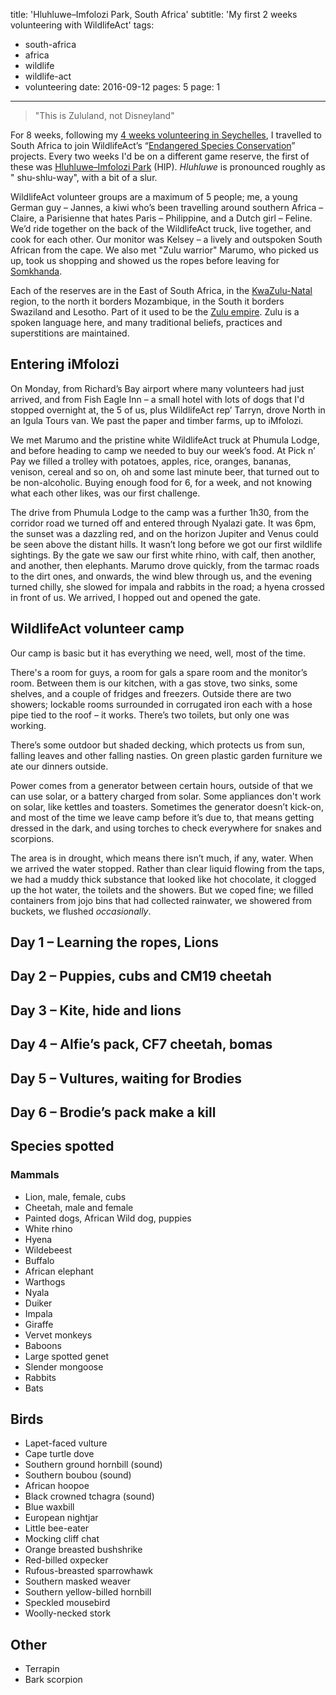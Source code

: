 title: 'Hluhluwe–Imfolozi Park, South Africa'
subtitle: 'My first 2 weeks volunteering with WildlifeAct'
tags:
  - south-africa
  - africa
  - wildlife
  - wildlife-act
  - volunteering
date: 2016-09-12
pages: 5
page: 1
---

> "This is Zululand, not Disneyland"

For 8 weeks, following my [4 weeks volunteering in Seychelles](/2016/08/north-island-seychelles/), I travelled to South Africa to join WildlifeAct’s “[Endangered Species Conservation](http://wildlifeact.com/volunteer/south-africa/endangered-species-conservation/)” projects. Every two weeks I'd be on a different game reserve, the first of these was [Hluhluwe–Imfolozi Park](https://en.wikipedia.org/wiki/Hluhluwe%E2%80%93Imfolozi_Park) (HIP). _Hluhluwe_ is pronounced roughly as " shu-shlu-way", with a bit of a slur.

WildlifeAct volunteer groups are a maximum of 5 people; me, a young German guy – Jannes, a kiwi who’s been travelling around southern Africa – Claire, a Parisienne that hates Paris – Philippine, and a Dutch girl – Feline. We’d ride together on the back of the WildlifeAct truck, live together, and cook for each other. Our monitor was Kelsey – a lively and outspoken South African from the cape. We also met "Zulu warrior" Marumo, who picked us up, took us shopping and showed us the ropes before leaving for [Somkhanda](http://africaninsight.co.za/somkhanda-game-reserve/).

Each of the reserves are in the East of South Africa, in the [KwaZulu-Natal](https://en.wikipedia.org/wiki/KwaZulu-Natal) region, to the north it borders Mozambique, in the South it borders Swaziland and Lesotho. Part of it used to be the [Zulu empire](https://en.wikipedia.org/wiki/Zulu_Kingdom). Zulu is a spoken language here, and many traditional beliefs, practices and superstitions are maintained.

## Entering iMfolozi

On Monday, from Richard’s Bay airport where many volunteers had just arrived, and from Fish Eagle Inn – a small hotel with lots of dogs that I'd stopped overnight at, the 5 of us, plus WildlifeAct rep’ Tarryn, drove North in an Igula Tours van. We  past the paper and timber farms, up to iMfolozi.

We met Marumo and the pristine white WildlifeAct truck at Phumula Lodge, and before heading to camp we needed to buy our week’s food. At Pick n’ Pay we filled a trolley with potatoes, apples, rice, oranges, bananas, venison, cereal and so on, oh and some last minute beer, that turned out to be non-alcoholic. Buying enough food for 6, for a week, and not knowing what each other likes, was our first challenge.

The drive from Phumula Lodge to the camp was a further 1h30, from the corridor road we turned off and entered through Nyalazi gate. It was 6pm, the sunset was a dazzling red, and on the horizon Jupiter and Venus could be seen above the distant hills. It wasn’t long before we got our first wildlife sightings. By the gate we saw our first white rhino, with calf, then another, and another, then elephants. Marumo drove quickly, from the tarmac roads to the dirt ones, and onwards, the wind blew through us, and the evening turned chilly, she slowed for impala and rabbits in the road; a hyena crossed in front of us. We arrived, I hopped out and opened the gate.

## WildlifeAct volunteer camp

Our camp is basic but it has everything we need, well, most of the time.

There's a room for guys, a room for gals a spare room and the monitor’s room. Between them is our kitchen, with a gas stove, two sinks, some shelves, and a couple of fridges and freezers. Outside there are two showers; lockable rooms surrounded in corrugated iron each with a hose pipe tied to the roof – it works. There’s two toilets, but only one was working.

There’s some outdoor but shaded decking, which protects us from sun, falling leaves and other falling nasties. On green plastic garden furniture we ate our dinners outside.

Power comes from a generator between certain hours, outside of that we can use solar, or a battery charged from solar. Some appliances don't work on solar, like kettles and toasters. Sometimes the generator doesn’t kick-on, and most of the time we leave camp before it’s due to, that means getting dressed in the dark, and using torches to check everywhere for snakes and scorpions.

The area is in drought, which means there isn’t much, if any, water. When we arrived the water stopped. Rather than clear liquid flowing from the taps, we had a muddy thick substance that looked like hot chocolate, it clogged up the hot water, the toilets and the showers. But we coped fine; we filled containers from jojo bins that had collected rainwater, we showered from buckets, we flushed _occasionally_.

## Day 1 – Learning the ropes, Lions

## Day 2 – Puppies, cubs and CM19 cheetah

## Day 3 – Kite, hide and lions

## Day 4 – Alfie’s pack, CF7 cheetah, bomas

## Day 5 – Vultures, waiting for Brodies

## Day 6 – Brodie’s pack make a kill




## Species spotted

### Mammals

* Lion, male, female, cubs
* Cheetah, male and female
* Painted dogs, African Wild dog, puppies
* White rhino
* Hyena
* Wildebeest
* Buffalo
* African elephant
* Warthogs
* Nyala
* Duiker
* Impala
* Giraffe
* Vervet monkeys
* Baboons
* Large spotted genet
* Slender mongoose
* Rabbits
* Bats

## Birds

* Lapet-faced vulture
* Cape turtle dove
* Southern ground hornbill (sound)
* Southern boubou (sound)
* African hoopoe
* Black crowned tchagra (sound)
* Blue waxbill
* European nightjar
* Little bee-eater
* Mocking cliff chat
* Orange breasted bushshrike
* Red-billed oxpecker
* Rufous-breasted sparrowhawk
* Southern masked weaver
* Southern yellow-billed hornbill
* Speckled mousebird
* Woolly-necked stork

## Other

* Terrapin
* Bark scorpion

